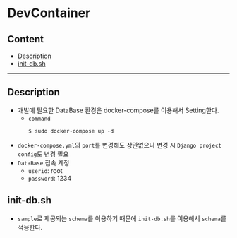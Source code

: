 # DevContainer

## Content

- [Description](#Description)
- [init-db.sh](#init-db.sh)

---

## Description

- 개발에 필요한 DataBase 환경은 docker-compose를 이용해서 Setting한다.
    - `command`
        ```text
        $ sudo docker-compose up -d
        ```
- `docker-compose.yml`의 `port`를 변경해도 상관없으나 변경 시 `Django project config`도 변경 필요
- `DataBase` 접속 계정
    - `userid`: root
    - `password`: 1234

## init-db.sh

- `sample`로 제공되는 `schema`를 이용하기 때문에 `init-db.sh`를 이용해서 `schema`를 적용한다.  
